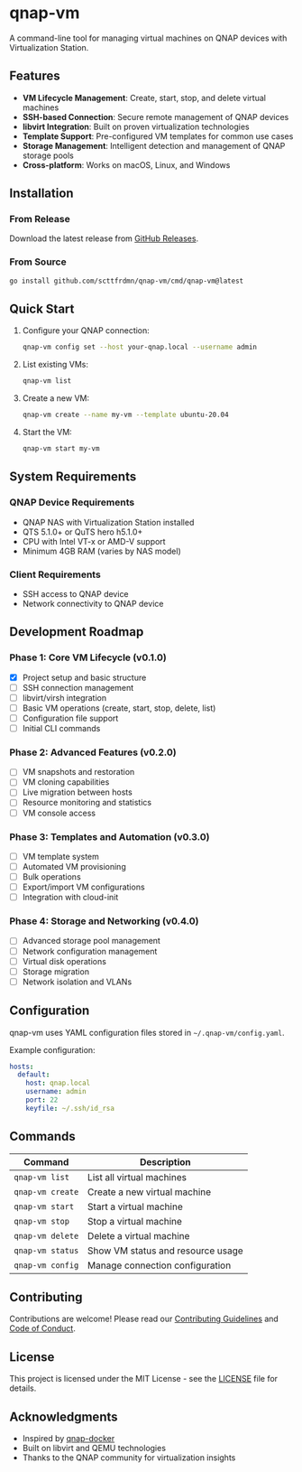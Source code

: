 # qnap-vm

A command-line tool for managing virtual machines on QNAP devices with Virtualization Station.

## Features

- **VM Lifecycle Management**: Create, start, stop, and delete virtual machines
- **SSH-based Connection**: Secure remote management of QNAP devices
- **libvirt Integration**: Built on proven virtualization technologies
- **Template Support**: Pre-configured VM templates for common use cases
- **Storage Management**: Intelligent detection and management of QNAP storage pools
- **Cross-platform**: Works on macOS, Linux, and Windows

## Installation

### From Release

Download the latest release from [GitHub Releases](https://github.com/scttfrdmn/qnap-vm/releases).

### From Source

```bash
go install github.com/scttfrdmn/qnap-vm/cmd/qnap-vm@latest
```

## Quick Start

1. Configure your QNAP connection:
   ```bash
   qnap-vm config set --host your-qnap.local --username admin
   ```

2. List existing VMs:
   ```bash
   qnap-vm list
   ```

3. Create a new VM:
   ```bash
   qnap-vm create --name my-vm --template ubuntu-20.04
   ```

4. Start the VM:
   ```bash
   qnap-vm start my-vm
   ```

## System Requirements

### QNAP Device Requirements
- QNAP NAS with Virtualization Station installed
- QTS 5.1.0+ or QuTS hero h5.1.0+
- CPU with Intel VT-x or AMD-V support
- Minimum 4GB RAM (varies by NAS model)

### Client Requirements
- SSH access to QNAP device
- Network connectivity to QNAP device

## Development Roadmap

### Phase 1: Core VM Lifecycle (v0.1.0)
- [x] Project setup and basic structure
- [ ] SSH connection management
- [ ] libvirt/virsh integration
- [ ] Basic VM operations (create, start, stop, delete, list)
- [ ] Configuration file support
- [ ] Initial CLI commands

### Phase 2: Advanced Features (v0.2.0)
- [ ] VM snapshots and restoration
- [ ] VM cloning capabilities
- [ ] Live migration between hosts
- [ ] Resource monitoring and statistics
- [ ] VM console access

### Phase 3: Templates and Automation (v0.3.0)
- [ ] VM template system
- [ ] Automated VM provisioning
- [ ] Bulk operations
- [ ] Export/import VM configurations
- [ ] Integration with cloud-init

### Phase 4: Storage and Networking (v0.4.0)
- [ ] Advanced storage pool management
- [ ] Network configuration management
- [ ] Virtual disk operations
- [ ] Storage migration
- [ ] Network isolation and VLANs

## Configuration

qnap-vm uses YAML configuration files stored in `~/.qnap-vm/config.yaml`.

Example configuration:
```yaml
hosts:
  default:
    host: qnap.local
    username: admin
    port: 22
    keyfile: ~/.ssh/id_rsa
```

## Commands

| Command | Description |
|---------|-------------|
| `qnap-vm list` | List all virtual machines |
| `qnap-vm create` | Create a new virtual machine |
| `qnap-vm start` | Start a virtual machine |
| `qnap-vm stop` | Stop a virtual machine |
| `qnap-vm delete` | Delete a virtual machine |
| `qnap-vm status` | Show VM status and resource usage |
| `qnap-vm config` | Manage connection configuration |

## Contributing

Contributions are welcome! Please read our [Contributing Guidelines](CONTRIBUTING.md) and [Code of Conduct](CODE_OF_CONDUCT.md).

## License

This project is licensed under the MIT License - see the [LICENSE](LICENSE) file for details.

## Acknowledgments

- Inspired by [qnap-docker](https://github.com/scttfrdmn/qnap-docker)
- Built on libvirt and QEMU technologies
- Thanks to the QNAP community for virtualization insights